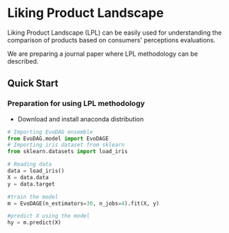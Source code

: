 # Liking Product Landscape #

Liking Product Landscape (LPL) can be easily used for understanding the comparison of products based on consumers' perceptions 
evaluations.

We are preparing a journal paper where LPL methodology can be described. 

## Quick Start ##

### Preparation for using LPL methodology 

- Download and install anaconda distribution

```python
# Importing EvoDAG ensemble
from EvoDAG.model import EvoDAGE
# Importing iris dataset from sklearn
from sklearn.datasets import load_iris

# Reading data
data = load_iris()
X = data.data
y = data.target

#train the model
m = EvoDAGE(n_estimators=30, n_jobs=4).fit(X, y)

#predict X using the model
hy = m.predict(X)
```
